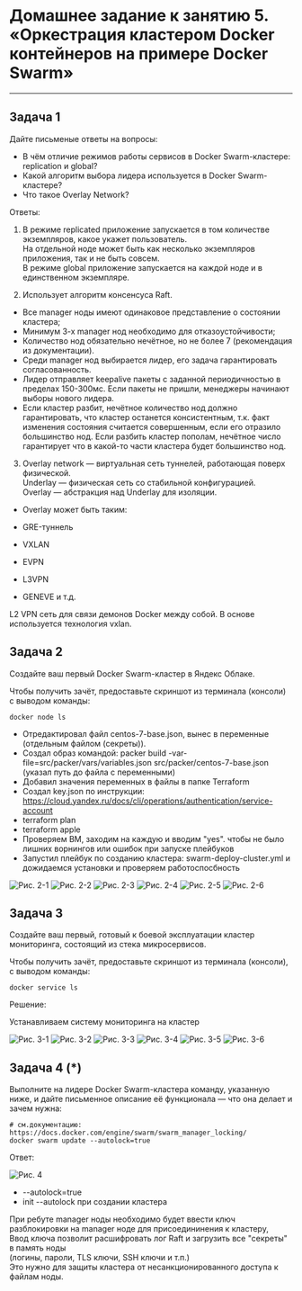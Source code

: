 # Домашнее задание к занятию 5. «Оркестрация кластером Docker контейнеров на примере Docker Swarm»---## Задача 1Дайте письменые ответы на вопросы:- В чём отличие режимов работы сервисов в Docker Swarm-кластере: replication и global?- Какой алгоритм выбора лидера используется в Docker Swarm-кластере?- Что такое Overlay Network?Ответы:  1. В режиме replicated приложение запускается в том количестве экземпляров, какое укажет пользователь.   На отдельной ноде может быть как несколько экземпляров приложения, так и не быть совсем.  В режиме global приложение запускается на каждой ноде и в единственном экземпляре.  2. Использует алгоритм консенсуса Raft.- Все manager ноды имеют одинаковое представление о состоянии кластера;- Минимум  3-х manager нод необходимо для отказоустойчивости;- Количество нод обязательно нечётное, но не более 7 (рекомендация из документации).- Среди manager нод выбирается лидер, его задача гарантировать согласованность.- Лидер отправляет keepalive пакеты с заданной периодичностью в пределах 150-300мс. Если пакеты не пришли, менеджеры начинают выборы нового лидера.- Если кластер разбит, нечётное количество нод должно гарантировать, что кластер останется консистентным, т.к. факт изменения состояния считается совершенным, если его отразило большинство нод. Если разбить кластер пополам, нечётное число гарантирует что в какой-то части кластера будет большинство нод. 3. Overlay network  — виртуальная сеть туннелей, работающая поверх физической.   Underlay — физическая сеть со стабильной конфигурацией.   Overlay — абстракция над Underlay для изоляции.  - Overlay может быть таким:  - GRE-туннель- VXLAN- EVPN- L3VPN- GENEVE и т.д.L2 VPN сеть для связи демонов Docker между собой. В основе используется технология vxlan.  ## Задача 2Создайте ваш первый Docker Swarm-кластер в Яндекс Облаке.Чтобы получить зачёт, предоставьте скриншот из терминала (консоли) с выводом команды:```docker node ls```- Отредактировал файл centos-7-base.json, вынес в переменные (отдельным файлом (секреты)).  - Создал образ командой: packer build -var-file=src/packer/vars/variables.json  src/packer/centos-7-base.json (указал путь до файла с переменными)- Добавил значения переменных в файлы в папке Terraform- Создал key.json по инструкции: https://cloud.yandex.ru/docs/cli/operations/authentication/service-account- terraform plan- terraform apple- Проверяем ВМ, заходим на каждую и вводим "yes". чтобы не было лишних ворнингов или ошибок при запуске плейбуков- Запустил плейбук по созданию кластера: swarm-deploy-cluster.yml и  дожидаемся установки и проверяем работоспосбность![Рис. 2-1](https://github.com/sasha047/devops-netology/blob/main/dz5-5/img/2-1.png)![Рис. 2-2](https://github.com/sasha047/devops-netology/blob/main/dz5-5/img/2-2.png)![Рис. 2-3](https://github.com/sasha047/devops-netology/blob/main/dz5-5/img/2-3.png)![Рис. 2-4](https://github.com/sasha047/devops-netology/blob/main/dz5-5/img/2-4.png)![Рис. 2-5](https://github.com/sasha047/devops-netology/blob/main/dz5-5/img/2-5.png)![Рис. 2-6](https://github.com/sasha047/devops-netology/blob/main/dz5-5/img/2-6.png)## Задача 3Создайте ваш первый, готовый к боевой эксплуатации кластер мониторинга, состоящий из стека микросервисов.Чтобы получить зачёт, предоставьте скриншот из терминала (консоли), с выводом команды:```docker service ls```Решение:  Устанавливаем систему мониторинга на кластер  ![Рис. 3-1](https://github.com/sasha047/devops-netology/blob/main/dz5-5/img/3-1.png)![Рис. 3-2](https://github.com/sasha047/devops-netology/blob/main/dz5-5/img/3-2.png)![Рис. 3-3](https://github.com/sasha047/devops-netology/blob/main/dz5-5/img/3-3.png)![Рис. 3-4](https://github.com/sasha047/devops-netology/blob/main/dz5-5/img/3-4.png)![Рис. 3-5](https://github.com/sasha047/devops-netology/blob/main/dz5-5/img/3-5.png)![Рис. 3-6](https://github.com/sasha047/devops-netology/blob/main/dz5-5/img/3-6.png)## Задача 4 (*)Выполните на лидере Docker Swarm-кластера команду, указанную ниже, и дайте письменное описание её функционала — что она делает и зачем нужна:```# см.документацию: https://docs.docker.com/engine/swarm/swarm_manager_locking/docker swarm update --autolock=true```Ответ:  ![Рис. 4](https://github.com/sasha047/devops-netology/blob/main/dz5-5/img/4.png)- --autolock=true- init --autolock при создании кластера При ребуте manager ноды необходимо будет ввести  ключ разблокировки на manager ноде для присоедининения к кластеру,  Ввод ключа позволит расшифровать лог Raft и загрузить все "секреты" в память ноды   (логины, пароли, TLS ключи, SSH ключи и т.п.)  Это нужно для защиты кластера от несанкционированного доступа к файлам ноды.   